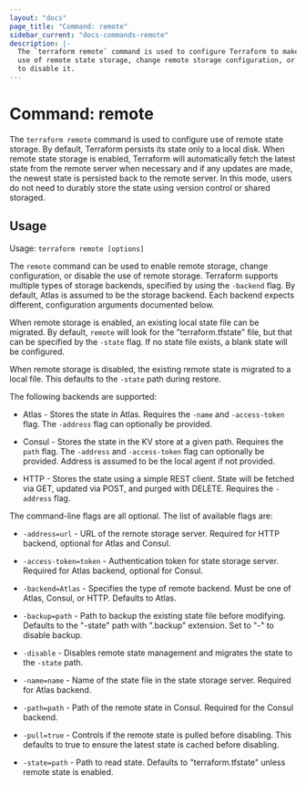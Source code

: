 ```yaml
---
layout: "docs"
page_title: "Command: remote"
sidebar_current: "docs-commands-remote"
description: |-
  The `terraform remote` command is used to configure Terraform to make
  use of remote state storage, change remote storage configuration, or
  to disable it.
---
```


# Command: remote

The `terraform remote` command is used to configure use of remote
state storage. By default, Terraform persists its state only to a local
disk. When remote state storage is enabled, Terraform will automatically
fetch the latest state from the remote server when necessary and if any
updates are made, the newest state is persisted back to the remote server.
In this mode, users do not need to durably store the state using version
control or shared storaged.

## Usage

Usage: `terraform remote [options]`

The `remote` command can be used to enable remote storage, change configuration,
or disable the use of remote storage. Terraform supports multiple types
of storage backends, specified by using the `-backend` flag. By default,
Atlas is assumed to be the storage backend. Each backend expects different,
configuration arguments documented below.

When remote storage is enabled, an existing local state file can be migrated.
By default, `remote` will look for the "terraform.tfstate" file, but that
can be specified by the `-state` flag. If no state file exists, a blank
state will be configured.

When remote storage is disabled, the existing remote state is migrated
to a local file. This defaults to the `-state` path during restore.

The following backends are supported:

* Atlas - Stores the state in Atlas. Requires the `-name` and `-access-token` flag.
  The `-address` flag can optionally be provided.

* Consul - Stores the state in the KV store at a given path.
  Requires the `path` flag. The `-address` and `-access-token`
  flag can optionally be provided. Address is assumed to be the
  local agent if not provided.

* HTTP - Stores the state using a simple REST client. State will be fetched
  via GET, updated via POST, and purged with DELETE. Requires the `-address` flag.

The command-line flags are all optional. The list of available flags are:

* `-address=url` - URL of the remote storage server. Required for HTTP backend,
  optional for Atlas and Consul.

* `-access-token=token` - Authentication token for state storage server.
  Required for Atlas backend, optional for Consul.

* `-backend=Atlas` - Specifies the type of remote backend. Must be one
  of Atlas, Consul, or HTTP. Defaults to Atlas.

* `-backup=path` - Path to backup the existing state file before
  modifying. Defaults to the "-state" path with ".backup" extension.
  Set to "-" to disable backup.

* `-disable` - Disables remote state management and migrates the state
  to the `-state` path.

* `-name=name` - Name of the state file in the state storage server.
  Required for Atlas backend.

* `-path=path` - Path of the remote state in Consul. Required for the
  Consul backend.

* `-pull=true` - Controls if the remote state is pulled before disabling.
  This defaults to true to ensure the latest state is cached before disabling.

* `-state=path` - Path to read state. Defaults to "terraform.tfstate"
  unless remote state is enabled.

